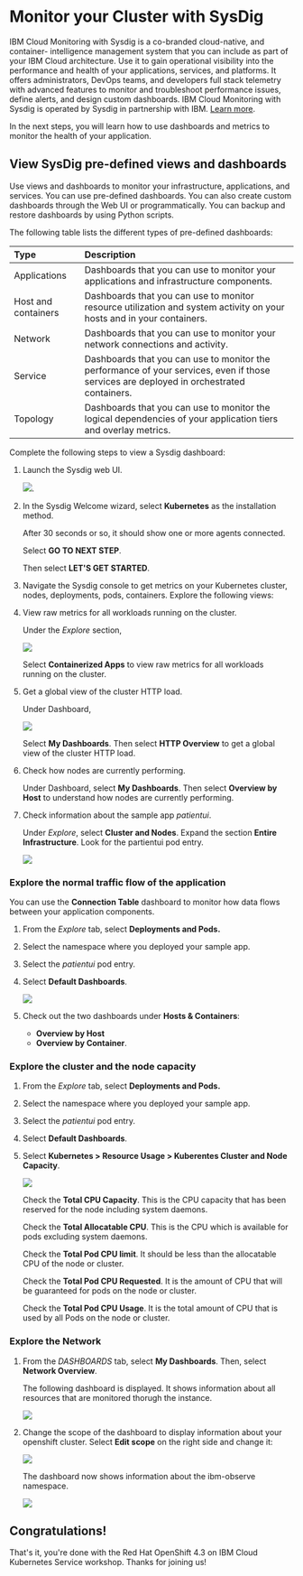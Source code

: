 # Monitor your Cluster with SysDig

IBM Cloud Monitoring with Sysdig is a co-branded cloud-native, and container- intelligence management system that you can include as part of your IBM Cloud architecture. Use it to gain operational visibility into the performance and health of your applications, services, and platforms. It offers administrators, DevOps teams, and developers full stack telemetry with advanced features to monitor and troubleshoot performance issues, define alerts, and design custom dashboards. IBM Cloud Monitoring with Sysdig is operated by Sysdig in partnership with IBM. [Learn more](https://cloud.ibm.com/docs/Monitoring-with-Sysdig?topic=Sysdig-getting-started).



In the next steps, you will learn how to use dashboards and metrics to monitor the health of your application.


## View SysDig pre-defined views and dashboards

Use views and dashboards to monitor your infrastructure, applications, and services. You can use pre-defined dashboards. You can also create custom dashboards through the Web UI or programmatically. You can backup and restore dashboards by using Python scripts.

The following table lists the different types of pre-defined dashboards:

| Type | Description | 
| :--- | :--- |
| Applications | Dashboards that you can use to monitor your applications and infrastructure components. |
| Host and containers | Dashboards that you can use to monitor resource utilization and system activity on your hosts and in your containers. |
| Network | Dashboards that you can use to monitor your network connections and activity. | 
| Service | Dashboards that you can use to monitor the performance of your services, even if those services are deployed in orchestrated containers. | 
| Topology | Dashboards that you can use to monitor the logical dependencies of your application tiers and overlay metrics. | 

Complete the following steps to view a Sysdig dashboard:

1. Launch the Sysdig web UI.

    ![](../assets/icp-monitoring-launch.png).

1. In the Sysdig Welcome wizard, select **Kubernetes** as the installation method.

   After 30 seconds or so, it should show one or more agents connected.

   Select **GO TO NEXT STEP**.

   Then select **LET'S GET STARTED**.

2. Navigate the Sysdig console to get metrics on your Kubernetes cluster, nodes, deployments, pods, containers. Explore the following views:
3. View raw metrics for all workloads running on the cluster.

   Under the _Explore_ section,

   ![](../assets/explore.png)

   Select **Containerized Apps** to view raw metrics for all workloads running on the cluster.

4. Get a global view of the cluster HTTP load.

   Under Dashboard,

   ![](../assets/dashboards.png)

   Select **My Dashboards**. Then select **HTTP Overview** to get a global view of the cluster HTTP load.

5. Check how nodes are currently performing.

   Under Dashboard, select **My Dashboards**. Then select **Overview by Host** to understand how nodes are currently performing.

6. Check information about the sample app _patientui_.

   Under _Explore_, select **Cluster and Nodes**. Expand the section **Entire Infrastructure**. Look for the partientui pod entry.

   ![](../assets/explore-img-1.png)

### Explore the normal traffic flow of the application

You can use the **Connection Table** dashboard to monitor how data flows between your application components.

1. From the _Explore_ tab, select **Deployments and Pods.**
2. Select the namespace where you deployed your sample app.
3. Select the _patientui_ pod entry.
4. Select **Default Dashboards**.

   ![](../assets/explore-img-4.png)

5. Check out the two dashboards under **Hosts & Containers**:
   * **Overview by Host**
   * **Overview by Container**.

### Explore the cluster and the node capacity

1. From the _Explore_ tab, select **Deployments and Pods.**
2. Select the namespace where you deployed your sample app.
3. Select the _patientui_ pod entry.
4. Select **Default Dashboards**.
5. Select **Kubernetes > Resource Usage > Kuberentes Cluster and Node Capacity**. 

   ![](../assets/explore-img-9.png)

   Check the **Total CPU Capacity**. This is the CPU capacity that has been reserved for the node including system daemons.

   Check the **Total Allocatable CPU**. This is the CPU which is available for pods excluding system daemons.

   Check the **Total Pod CPU limit**. It should be less than the allocatable CPU of the node or cluster.

   Check the **Total Pod CPU Requested**. It is the amount of CPU that will be guaranteed for pods on the node or cluster.

   Check the **Total Pod CPU Usage**. It is the total amount of CPU that is used by all Pods on the node or cluster.

### Explore the Network

1. From the _DASHBOARDS_ tab, select **My Dashboards**. Then, select **Network Overview**.

   The following dashboard is displayed. It shows information about all resources that are monitored thorugh the instance.

   ![](../assets/dashboard-img-2.png)

2. Change the scope of the dashboard to display information about your openshift cluster. Select **Edit scope** on the right side and change it:

    ![](../assets/dashboard-img-4.png)

    The dashboard now shows information about the ibm-observe namespace.

    ![](../assets/dashboard-img-5.png)

## Congratulations!

That's it, you're done with the Red Hat OpenShift 4.3 on IBM Cloud Kubernetes Service workshop. Thanks for joining us!
